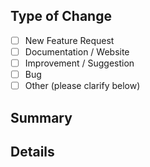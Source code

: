## Type of Change
- [ ] New Feature Request
- [ ] Documentation / Website
- [ ] Improvement / Suggestion
- [ ] Bug
- [ ] Other (please clarify below)

## Summary
<!-- Brief summary of the issue like steps to reproduce for a bug, or motivation and API design if proposing a new feature. -->

## Details
<!-- 
Include relevant code samples, example snippets, benefits, complexity, etc.  For feature requests, please make sure to provide an actionable outcome.  If you're unsure what qualifies, please consider starting a Discussion first, we can always transfer it later :).

For bug reports, please include your configuration file and a sample of your workspace with the minimum amount of code needed to reproduce.  For alternative debugging approaches, you can use our test cases as a format to follow for reproducing bugs.
-->
